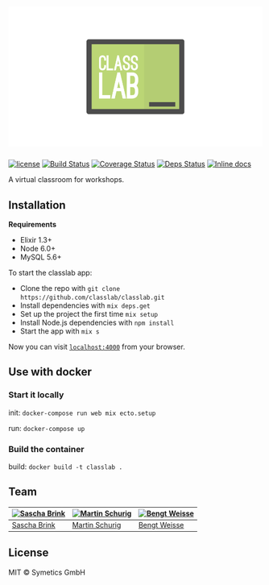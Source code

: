 # ![classlab](web/static/assets/images/classlab-logo-with-border.png)

[![license](https://img.shields.io/github/license/mashape/apistatus.svg)](https://github.com/classlab/classlab/blob/master/LICENSE)
[![Build Status](https://travis-ci.org/classlab/classlab.svg?branch=master)](https://travis-ci.org/classlab/classlab)
[![Coverage Status](https://coveralls.io/repos/github/classlab/classlab/badge.svg?branch=master)](https://coveralls.io/github/classlab/classlab?branch=master)
[![Deps Status](https://beta.hexfaktor.org/badge/all/github/classlab/classlab.svg)](https://beta.hexfaktor.org/github/classlab/classlab)
[![Inline docs](http://inch-ci.org/github/classlab/classlab.svg?=123)](http://inch-ci.org/github/classlab/classlab)

A virtual classroom for workshops.

## Installation

**Requirements**

* Elixir 1.3+
* Node 6.0+
* MySQL 5.6+

To start the classlab app:

  * Clone the repo with `git clone https://github.com/classlab/classlab.git`
  * Install dependencies with `mix deps.get`
  * Set up the project the first time `mix setup`
  * Install Node.js dependencies with `npm install`
  * Start the app with `mix s`

Now you can visit [`localhost:4000`](http://localhost:4000) from your browser.

## Use with docker

### Start it locally

init: `docker-compose run web mix ecto.setup`

run: `docker-compose up`

### Build the container

build: `docker build -t classlab .`

## Team

[![Sascha Brink](http://gravatar.com/avatar/80cf026b76f105f6e03cc2955c1d21ff?s=100)](https://github.com/sbrink) | [![Martin Schurig](https://gravatar.com/avatar/d169025e2c6dbb20010a7368917c061e?s=100)](https://github.com/schurig) | [![Bengt Weisse](https://gravatar.com/avatar/236d5f3a57a66853a82cfb2fd4ab6bc9?s=100)](https://github.com/KillerCodeMonkey)
---|---|---
[Sascha Brink](https://github.com/sbrink) | [Martin Schurig](https://github.com/schurig) | [Bengt Weisse](https://github.com/KillerCodeMonkey)

## License

MIT © Symetics GmbH
